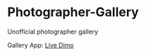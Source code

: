 # Photographer-Gallery

Unofficial photographer gallery

<p style="align-left">Gallery App: <a target="_blank" href="https://m-zenhom.github.io/Photographer-Gallery">Live Dimo</a></p>
